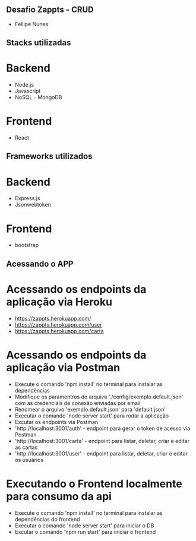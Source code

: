 ## Desafio Zappts - CRUD
- Fellipe Nunes


## Stacks utilizadas

# Backend
- Node.js
- Javascript
- NoSQL - MongoDB

# Frontend
- React


## Frameworks utilizados

# Backend
- Express.js
- Jsonwebtoken

# Frontend
- bootstrap


## Acessando o APP 

# Acessando os endpoints da aplicação via Heroku
- https://zappts.herokuapp.com/
- https://zappts.herokuapp.com/user
- https://zappts.herokuapp.com/carta

# Acessando os endpoints da aplicação via Postman
- Execute o comando 'npm install' no terminal para instalar as dependências 
- Modifique os paramentros do arquivo './config/exemplo.default.json' com as credenciais de conexão enviadas por email
- Renomear o arquivo 'exemplo.default.json' para 'default.json'
- Executar o comando 'node server start' para rodar a aplicação
- Excutar os endpoints via Postman
- 'http://localhost:3001/auth' - endpoint para gerar o token de acesso via Postman
- 'http://localhost:3001/carta' - endpoint para listar, deletar, criar e editar as cartas
- 'http://localhost:3001/user' - endpoint para listar, deletar, criar e editar os usuários 

# Executando o Frontend localmente para consumo da api
- Execute o comando 'npm install' no terminal para instalar as dependências do frontend
- Executar o comando 'node server start' para iniciar o DB
- Excutar o comando 'npm run start' para iniciar o frontend
